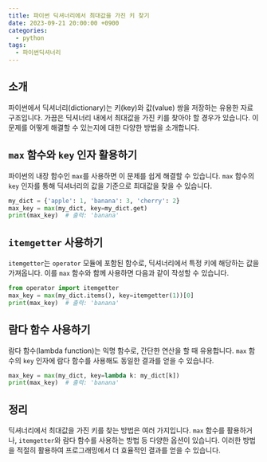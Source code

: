 ```yaml
---
title: 파이썬 딕셔너리에서 최대값을 가진 키 찾기
date: 2023-09-21 20:00:00 +0900
categories:
  - python
tags:
  - 파이썬딕셔너리
---
```


## 소개

파이썬에서 딕셔너리(dictionary)는 키(key)와 값(value) 쌍을 저장하는 유용한 자료구조입니다. 가끔은 딕셔너리 내에서 최대값을 가진 키를 찾아야 할 경우가 있습니다. 이 문제를 어떻게 해결할 수 있는지에 대한 다양한 방법을 소개합니다.

## `max` 함수와 `key` 인자 활용하기

파이썬의 내장 함수인 `max`를 사용하면 이 문제를 쉽게 해결할 수 있습니다. `max` 함수의 `key` 인자를 통해 딕셔너리의 값을 기준으로 최대값을 찾을 수 있습니다.

```python
my_dict = {'apple': 1, 'banana': 3, 'cherry': 2}
max_key = max(my_dict, key=my_dict.get)
print(max_key)  # 출력: 'banana'
```

## `itemgetter` 사용하기

`itemgetter`는 `operator` 모듈에 포함된 함수로, 딕셔너리에서 특정 키에 해당하는 값을 가져옵니다. 이를 `max` 함수와 함께 사용하면 다음과 같이 작성할 수 있습니다.

```python
from operator import itemgetter
max_key = max(my_dict.items(), key=itemgetter(1))[0]
print(max_key)  # 출력: 'banana'
```

## 람다 함수 사용하기

람다 함수(lambda function)는 익명 함수로, 간단한 연산을 할 때 유용합니다. `max` 함수의 `key` 인자에 람다 함수를 사용해도 동일한 결과를 얻을 수 있습니다.

```python
max_key = max(my_dict, key=lambda k: my_dict[k])
print(max_key)  # 출력: 'banana'
```

## 정리

딕셔너리에서 최대값을 가진 키를 찾는 방법은 여러 가지입니다. `max` 함수를 활용하거나, `itemgetter`와 람다 함수를 사용하는 방법 등 다양한 옵션이 있습니다. 이러한 방법을 적절히 활용하여 프로그래밍에서 더 효율적인 결과를 얻을 수 있습니다.